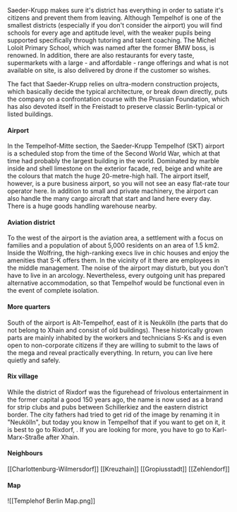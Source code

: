 Saeder-Krupp makes sure it's district has everything in order to satiate it's citizens and prevent them from leaving. Although Tempelhof is one of the smallest districts (especially if you don't consider the airport) you will find schools for every age and aptitude level, with the weaker pupils being supported specifically through tutoring and talent coaching. The Michel Loloit Primary School, which was named after the former BMW boss, is renowned. In addition, there are also restaurants for every taste, supermarkets with a large - and affordable - range offerings and what is not available on site, is also delivered by drone if the customer so wishes.

The fact that Saeder-Krupp relies on ultra-modern construction projects, which basically decide the typical architecture, or break down directly, puts the company on a confrontation course with the Prussian Foundation, which has also devoted itself in the Freistadt to preserve classic Berlin-typical or listed buildings.

#### Airport
In the Tempelhof-Mitte section, the Saeder-Krupp Tempelhof (SKT) airport is a scheduled stop from the time of the Second World War, which at that time had probably the largest building in the world. Dominated by marble inside and shell limestone on the exterior facade, red, beige and white are the colours that match the huge 20-metre-high hall. The airport itself, however, is a pure business airport, so you will not see an easy flat-rate tour operator here. In addition to small and private machinery, the airport can also handle the many cargo aircraft that start and land here every day. There is a huge goods handling warehouse nearby.

#### Aviation district
To the west of the airport is the aviation area, a settlement with a focus on families and a population of about 5,000 residents on an area of 1.5 km2. Inside the Wolfring, the high-ranking execs live in chic houses and enjoy the amenities that S-K offers them. In the vicinity of it there are employees in the middle management. The noise of the airport may disturb, but you don't have to live in an arcology. Nevertheless, every outgoing unit has prepared alternative accommodation, so that Tempelhof would be functional even in the event of complete isolation.

#### More quarters
South of the airport is Alt-Tempelhof, east of it is Neukölln (the parts that do not belong to Xhain and consist of old buildings). These historically grown parts are mainly inhabited by the workers and technicians S-Ks and is even open to non-corporate citizens if they are willing to submit to the laws of the mega and reveal practically everything. In return, you can live here quietly and safely.

#### Rix village
While the district of Rixdorf was the figurehead of frivolous entertainment in the former capital a good 150 years ago, the name is now used as a brand for strip clubs and pubs between Schillerkiez and the eastern district border. The city fathers had tried to get rid of the image by renaming it in "Neukölln", but today you know in Tempelhof that if you want to get on it, it is best to go to Rixdorf, . If you are looking for more, you have to go to Karl-Marx-Straße after Xhain.
#### Neighbours
[[Charlottenburg-Wilmersdorf]]
[[Kreuzhain]]
[[Gropiusstadt]]
[[Zehlendorf]]
#### Map
![[Templehof Berlin Map.png]]